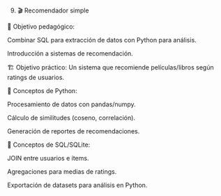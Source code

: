 9) 🎬 Recomendador simple

🎯 Objetivo pedagógico:

Combinar SQL para extracción de datos con Python para análisis.

Introducción a sistemas de recomendación.

🏗️ Objetivo práctico:
Un sistema que recomiende películas/libros según ratings de usuarios.

📌 Conceptos de Python:

Procesamiento de datos con pandas/numpy.

Cálculo de similitudes (coseno, correlación).

Generación de reportes de recomendaciones.

📌 Conceptos de SQL/SQLite:

JOIN entre usuarios e ítems.

Agregaciones para medias de ratings.

Exportación de datasets para análisis en Python.